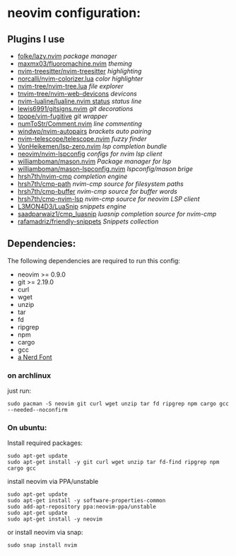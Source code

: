 # neovim configuration:

## Plugins I use

- [folke/lazy.nvim](https://github.com/folke/lazy.nvim)                                     *package manager*
- [maxmx03/fluoromachine.nvim](https://github.com/maxmx03/FluoroMachine.nvim)               *theming*
- [nvim-treesitter/nvim-treesitter](https://github.com/nvim-treesitter/nvim-treesitter)     *highlighting*
- [norcalli/nvim-colorizer.lua](https://github.com/norcalli/nvim-colorizer.lua)             *color highlighter*
- [nvim-tree/nvim-tree.lua](https://github.com/nvim-tree/nvim-tree.lua)                     *file explorer*
- [tnvim-tree/nvim-web-devicons](https://github.com/nvim-tree/nvim-web-devicons)            *devicons*
- [nvim-lualine/lualine.nvim status](https://github.com/nvim-lualine/lualine.nvim)          *status line*
- [lewis6991/gitsigns.nvim](https://github.com/lewis6991/gitsigns.nvim)                     *git decorations*
- [tpope/vim-fugitive](https://github.com/tpope/vim-fugitive)                               *git wrapper*
- [numToStr/Comment.nvim](numToStr/Comment.nvim)                                            *line commenting*
- [windwp/nvim-autopairs](https://github.com/windwp/nvim-autopairs)                         *brackets auto pairing*
- [nvim-telescope/telescope.nvim](https://github.com/nvim-telescope/telescope.nvim)         *fuzzy finder*
- [VonHeikemen/lsp-zero.nvim](https://github.com/VonHeikemen/lsp-zero.nvim)                 *lsp completion bundle*
- [neovim/nvim-lspconfig](https://github.com/neovim/nvim-lspconfig)                         *configs for nvim lsp client*
- [williamboman/mason.nvim](https://github.com/williamboman/mason.nvim)                     *Package manager for lsp*
- [williamboman/mason-lspconfig.nvim](https://github.com/williamboman/mason-lspconfig.nvim) *lspconfig/mason brige*
- [hrsh7th/nvim-cmp](https://github.com/hrsh7th/nvim-cmp)                                   *completion engine*
- [hrsh7th/cmp-path](https://github.com/hrsh7th/cmp-path)                                   *nvim-cmp source for filesystem paths*
- [hrsh7th/cmp-buffer](https://github.com/hrsh7th/cmp-buffer)                               *nvim-cmp source for buffer words*
- [hrsh7th/cmp-nvim-lsp](https://github.com/hrsh7th/cmp-nvim-lsp)                           *nvim-cmp source for neovim LSP client*
- [L3MON4D3/LuaSnip](https://github.com/L3MON4D3/LuaSnip)                                   *snippets engine*
- [saadparwaiz1/cmp_luasnip](https://github.com/saadparwaiz1/cmp_luasnip)                   *luasnip completion source for nvim-cmp*
- [rafamadriz/friendly-snippets](https://github.com/rafamadriz/friendly-snippets)           *Snippets collection*

## Dependencies:

The following dependencies are required to run this config:

- neovim >= 0.9.0
- git >= 2.19.0
- curl
- wget
- unzip
- tar
- fd
- ripgrep
- npm
- cargo
- gcc
- [a Nerd Font](https://www.nerdfonts.com/) 

### on archlinux

just run:
```shell
sudo pacman -S neovim git curl wget unzip tar fd ripgrep npm cargo gcc --needed--noconfirm
```

### On ubuntu:

Install required packages:

```shell
sudo apt-get update
sudo apt-get install -y git curl wget unzip tar fd-find ripgrep npm cargo gcc
```

install neovim via PPA/unstable

```shell
sudo apt-get update
sudo apt-get install -y software-properties-common
sudo add-apt-repository ppa:neovim-ppa/unstable
sudo apt-get update
sudo apt-get install -y neovim
```

or install neovim via snap:

```shell
sudo snap install nvim
```
